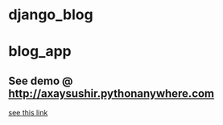 # django_blog
# blog_app
## See demo @ http://axaysushir.pythonanywhere.com
[see this link](http://axaysushir.pythonanywhere.com)
